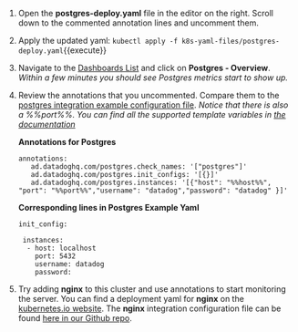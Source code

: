 1. Open the **postgres-deploy.yaml** file in the editor on the right. Scroll down to the commented annotation lines and uncomment them. 
2. Apply the updated yaml:
   `kubectl apply -f k8s-yaml-files/postgres-deploy.yaml`{{execute}}
3. Navigate to the <a href="https://app.datadoghq.com/dashboard/lists" target="_datadog">Dashboards List</a> and click on **Postgres - Overview**. 
   *Within a few minutes you should see Postgres metrics start to show up.*
4. Review the annotations that you uncommented. Compare them to the <a href="https://github.com/DataDog/integrations-core/blob/master/postgres/datadog_checks/postgres/data/conf.yaml.example" target="_datadog">postgres integration example configuration file</a>.
   *Notice that there is also a %%port%%. You can find all the supported template variables in <a href="https://docs.datadoghq.com/agent/autodiscovery/?tab=docker#supported-template-variables" target="_datadog">the documentation</a>*
    
    **Annotations for Postgres**
    <pre><code>annotations:
      ad.datadoghq.com/postgres.check_names: '["postgres"]'
      ad.datadoghq.com/postgres.init_configs: '[{}]'
      ad.datadoghq.com/postgres.instances: '[{"host": "%%host%%", "port": "%%port%%","username": "datadog","password": "datadog" }]'</code></pre>

    **Corresponding lines in Postgres Example Yaml**
    
    <pre><code>init_config:

    instances:
     - host: localhost
       port: 5432
       username: datadog
       password: <UNIQUEPASSWORD></code></pre>

1. Try adding **nginx** to this cluster and use annotations to start monitoring the server. You can find a deployment yaml for **nginx** on the <a href="https://kubernetes.io/docs/tasks/run-application/run-stateless-application-deployment/#scaling-the-application-by-increasing-the-replica-count" target="_datadog">kubernetes.io website</a>. The **nginx** integration configuration file can be found <a href="https://github.com/DataDog/integrations-core/tree/master/nginx/datadog_checks/nginx/data" target="_datadog">here in our Github repo</a>.
